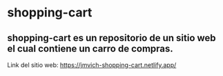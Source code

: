 # shopping-cart

## shopping-cart es un repositorio de un sitio web el cual contiene un carro de compras. 

Link del sitio web: https://jmvich-shopping-cart.netlify.app/

